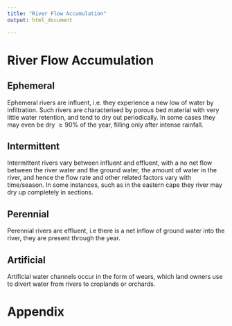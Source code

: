 ```yaml
---
title: "River Flow Accumulation"
output: html_document

---
```


# River Flow Accumulation

## Ephemeral
Ephemeral rivers are influent, i.e. they experience a new low of water by infiltration. Such rivers are characterised by porous bed material with very little water retention, and tend to dry out periodically. In some cases they may even be dry $\geq 90\%$ of the year, filling only after intense rainfall.

## Intermittent
Intermittent rivers vary between influent and effluent, with a no net flow between the river water and the ground water, the amount of water in the river, and hence the flow rate and other related factors vary with time/season. In some instances, such as in the eastern cape they river may dry up completely in sections. 

## Perennial
Perennial rivers are effluent, i.e there is a net inflow of ground water into the river, they are present through the year. 

## Artificial
Artificial water channels occur in the form of wears, which land owners use to divert water from rivers to croplands or orchards. 

# Appendix

